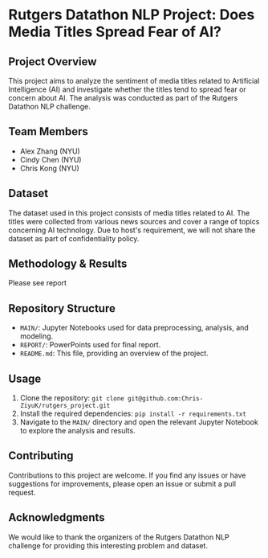 # Rutgers Datathon NLP Project: Does Media Titles Spread Fear of AI?

## Project Overview
This project aims to analyze the sentiment of media titles related to Artificial Intelligence (AI) and investigate whether the titles tend to spread fear or concern about AI. The analysis was conducted as part of the Rutgers Datathon NLP challenge.

## Team Members
- Alex Zhang (NYU)
- Cindy Chen (NYU)
- Chris Kong (NYU)

## Dataset
The dataset used in this project consists of media titles related to AI. The titles were collected from various news sources and cover a range of topics concerning AI technology. Due to host's requirement, we will not share the dataset as part of confidentiality policy.

## Methodology & Results
Please see report


## Repository Structure
- `MAIN/`: Jupyter Notebooks used for data preprocessing, analysis, and modeling.
- `REPORT/`: PowerPoints used for final report.
- `README.md`: This file, providing an overview of the project.

## Usage
1. Clone the repository: `git clone git@github.com:Chris-ZiyuK/rutgers_project.git`
2. Install the required dependencies: `pip install -r requirements.txt`
3. Navigate to the `MAIN/` directory and open the relevant Jupyter Notebook to explore the analysis and results.

## Contributing
Contributions to this project are welcome. If you find any issues or have suggestions for improvements, please open an issue or submit a pull request.

## Acknowledgments
We would like to thank the organizers of the Rutgers Datathon NLP challenge for providing this interesting problem and dataset.
